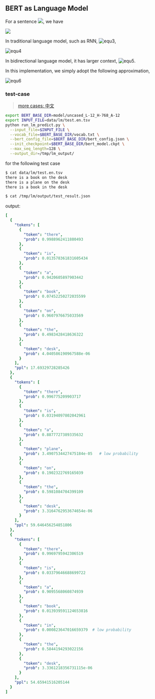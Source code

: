 ## BERT as Language Model


For a sentence <!-- S = w_1, w_2,..., w_k --> ![](https://user-images.githubusercontent.com/13825126/51437437-6d600100-1cd9-11e9-993a-c119186c5f6e.gif), we have


![](https://user-images.githubusercontent.com/13825126/51437439-7355e200-1cd9-11e9-88fe-3d4c9fc2229b.gif)
<!-- p(S) = \prod_{i=1}^{k} p(w_i | context) -->


In traditional language model, such as RNN,  <!-- context = w_1, ..., w_{i-1} --> ![equ3](https://user-images.githubusercontent.com/13825126/51437440-73ee7880-1cd9-11e9-9a78-7cf21bd04bf6.gif), 

![equ4](https://user-images.githubusercontent.com/13825126/51437441-781a9600-1cd9-11e9-8d6d-4a720d04347c.gif)
<!-- p(S) = \prod_{i=1}^{k} p(w_i | w_1, ..., w_{i-1}) -->

In bidirectional language model, it has larger context, <!-- context = w_1, ..., w_{i-1},w_{i+1},...,w_k -->
![equ5](https://user-images.githubusercontent.com/13825126/51437442-781a9600-1cd9-11e9-8207-87718b8f6a28.gif).

In this implementation, we simply adopt the following approximation,

![equ6](https://user-images.githubusercontent.com/13825126/51437443-78b32c80-1cd9-11e9-917e-88824d3e456f.gif)
<!-- p(S) \approx \prod_{i=1}^{k} p(w_i | w_1, ..., w_{i-1},w_{i+1}, ...,w_k) -->

<!--
1. 近似相等
2. 句子越长，单个word预测的概率越大，ppl越大？传统的RNN也有这个问题
-->

<!-- n-gram
n-gram models construct tables of conditional probabilities for the next word,

Under Markov assumption, the context is the all the 
-->


### test-case

> [more cases: 中文](cases/test.zh.md)


```bash
export BERT_BASE_DIR=model/uncased_L-12_H-768_A-12
export INPUT_FILE=data/lm/test.en.tsv
python run_lm_predict.py \
  --input_file=$INPUT_FILE \
  --vocab_file=$BERT_BASE_DIR/vocab.txt \
  --bert_config_file=$BERT_BASE_DIR/bert_config.json \
  --init_checkpoint=$BERT_BASE_DIR/bert_model.ckpt \
  --max_seq_length=128 \
  --output_dir=/tmp/lm_output/
```

for the following test case

```bash
$ cat data/lm/test.en.tsv 
there is a book on the desk
there is a plane on the desk
there is a book in the desk

$ cat /tmp/lm/output/test_result.json
```
output:

```yml
[
  {
    "tokens": [
      {
        "token": "there",
        "prob": 0.9988962411880493
      },
      {
        "token": "is",
        "prob": 0.013578361831605434
      },
      {
        "token": "a",
        "prob": 0.9420605897903442
      },
      {
        "token": "book",
        "prob": 0.07452250272035599
      },
      {
        "token": "on",
        "prob": 0.9607976675033569
      },
      {
        "token": "the",
        "prob": 0.4983428418636322
      },
      {
        "token": "desk",
        "prob": 4.040586190967588e-06
      }
    ],
    "ppl": 17.69329728285426
  },
  {
    "tokens": [
      {
        "token": "there",
        "prob": 0.996775209903717
      },
      {
        "token": "is",
        "prob": 0.03194097802042961
      },
      {
        "token": "a",
        "prob": 0.8877727389335632
      },
      {
        "token": "plane",
        "prob": 3.4907534427475184e-05   # low probability
      },
      {
        "token": "on",
        "prob": 0.1902322769165039
      },
      {
        "token": "the",
        "prob": 0.5981084704399109
      },
      {
        "token": "desk",
        "prob": 3.3164762953674654e-06
      }
    ],
    "ppl": 59.646456254851806
  },
  {
    "tokens": [
      {
        "token": "there",
        "prob": 0.9969795942306519
      },
      {
        "token": "is",
        "prob": 0.03379646688699722
      },
      {
        "token": "a",
        "prob": 0.9095568060874939
      },
      {
        "token": "book",
        "prob": 0.013939591124653816
      },
      {
        "token": "in",
        "prob": 0.000823647016659379  # low probability
      },
      {
        "token": "the",
        "prob": 0.5844194293022156
      },
      {
        "token": "desk",
        "prob": 3.3361218356731115e-06
      }
    ],
    "ppl": 54.65941516205144
  }
]
```



